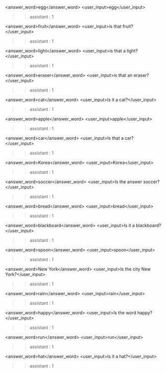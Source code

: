 <answer_word>egg</answer_word>
<user_input>egg</user_input>
>> assistant : 1

<answer_word>fruit</answer_word>
<user_input>is that fruit?</user_input>
>> assistant : 1

<answer_word>light</answer_word>
<user_input>is that a light?</user_input>
>> assistant : 1

<answer_word>eraser</answer_word>
<user_input>is that an eraser?</user_input>
>> assistant : 1

<answer_word>cat</answer_word>
<user_input>Is it a cat?</user_input>
>> assistant : 1

<answer_word>apple</answer_word>
<user_input>apple</user_input>
>> assistant : 1

<answer_word>car</answer_word>
<user_input>Is that a car?</user_input>
>> assistant : 1

<answer_word>Korea</answer_word>
<user_input>Korea</user_input>
>> assistant : 1

<answer_word>soccer</answer_word>
<user_input>Is the answer soccer?</user_input>
>> assistant : 1

<answer_word>bread</answer_word>
<user_input>bread</user_input>
>> assistant : 1

<answer_word>blackboard</answer_word>
<user_input>Is it a blackboard?</user_input>
>> assistant : 1

<answer_word>spoon</answer_word>
<user_input>spoon</user_input>
>> assistant : 1

<answer_word>New York</answer_word>
<user_input>Is the city New York?</user_input>
>> assistant : 1

<answer_word>rain</answer_word>
<user_input>rain</user_input>
>> assistant : 1

<answer_word>happy</answer_word>
<user_input>Is the word happy?</user_input>
>> assistant : 1

<answer_word>run</answer_word>
<user_input>run</user_input>
>> assistant : 1

<answer_word>hat</answer_word>
<user_input>Is it a hat?</user_input>
>> assistant : 1
